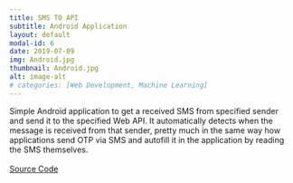 ```yaml
---
title: SMS TO API
subtitle: Android Application
layout: default
modal-id: 6
date: 2019-07-09
img: Android.jpg
thumbnail: Android.jpg
alt: image-alt
# categories: [Web Development, Machine Learning]
---
```

Simple Android application to get a received SMS from specified sender and send it to the specified Web API. It automatically detects when the message is received from that sender, pretty much in the same way how applications send OTP via SMS and autofill it in the application by reading the SMS themselves.
<br><br>
[Source Code](https://github.com/techfreakworm/SmsToAPI)

